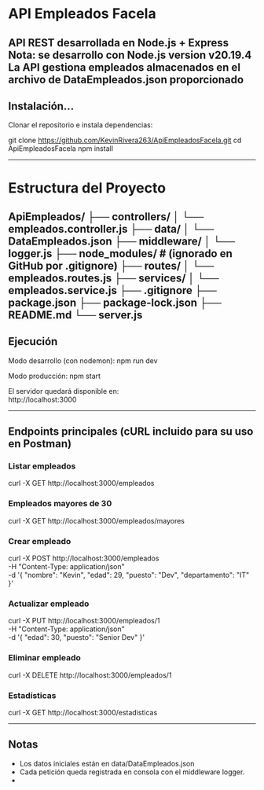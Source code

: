 # API Empleados Facela

API REST desarrollada en **Node.js + Express** Nota: se desarrollo con Node.js version v20.19.4 
La API gestiona empleados almacenados en el archivo de DataEmpleados.json proporcionado
---

## Instalación...

Clonar el repositorio e instala dependencias:

git clone https://github.com/KevinRivera263/ApiEmpleadosFacela.git
cd ApiEmpleadosFacela
npm install

---

# Estructura del Proyecto

ApiEmpleados/
├── controllers/
│   └── empleados.controller.js
├── data/
│   └── DataEmpleados.json
├── middleware/
│   └── logger.js
├── node_modules/   # (ignorado en GitHub por .gitignore)
├── routes/
│   └── empleados.routes.js
├── services/
│   └── empleados.service.js
├── .gitignore
├── package.json
├── package-lock.json
├── README.md
└── server.js
 ---
##  Ejecución

Modo desarrollo (con nodemon):
npm run dev

Modo producción:
npm start

El servidor quedará disponible en:  
http://localhost:3000

---

##  Endpoints principales (cURL incluido para su uso en Postman)

### Listar empleados
curl -X GET http://localhost:3000/empleados

### Empleados mayores de 30
curl -X GET http://localhost:3000/empleados/mayores

### Crear empleado
curl -X POST http://localhost:3000/empleados \
  -H "Content-Type: application/json" \
  -d '{ "nombre": "Kevin", "edad": 29, "puesto": "Dev", "departamento": "IT" }'

### Actualizar empleado
curl -X PUT http://localhost:3000/empleados/1 \
  -H "Content-Type: application/json" \
  -d '{ "edad": 30, "puesto": "Senior Dev" }'

### Eliminar empleado
curl -X DELETE http://localhost:3000/empleados/1

### Estadísticas
curl -X GET http://localhost:3000/estadisticas

---

##  Notas
- Los datos iniciales están en data/DataEmpleados.json
- Cada petición queda registrada en consola con el middleware logger.
- 
